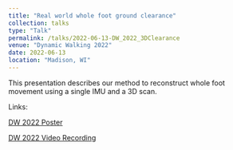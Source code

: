 ```yaml
---
title: "Real world whole foot ground clearance"
collection: talks
type: "Talk"
permalink: /talks/2022-06-13-DW_2022_3DClearance
venue: "Dynamic Walking 2022"
date: 2022-06-13
location: "Madison, WI"
---
```


This presentation describes our method to reconstruct whole foot movement using a single IMU and a 3D scan.

Links:

[DW 2022 Poster](http://kheidi.github.io/files/POS_2022_DW_3DClearance.pdf)

[DW 2022 Video Recording](https://mediaspace.wisc.edu/media/DW22_Fehr%2C+Heidi+-+June+14th+2022%2C+4A04A46+pm/1_63b8mj3f)
